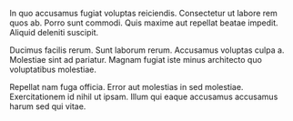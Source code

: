 In quo accusamus fugiat voluptas reiciendis. Consectetur ut labore rem quos ab. Porro sunt commodi. Quis maxime aut repellat beatae impedit. Aliquid deleniti suscipit.
 Ducimus facilis rerum. Sunt laborum rerum. Accusamus voluptas culpa a. Molestiae sint ad pariatur. Magnam fugiat iste minus architecto quo voluptatibus molestiae.
 Repellat nam fuga officia. Error aut molestias in sed molestiae. Exercitationem id nihil ut ipsam. Illum qui eaque accusamus accusamus harum sed qui vitae.